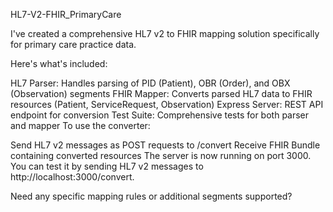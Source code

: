HL7-V2-FHIR_PrimaryCare

I've created a comprehensive HL7 v2 to FHIR mapping solution specifically for primary care practice data. 

Here's what's included:


HL7 Parser: Handles parsing of PID (Patient), OBR (Order), and OBX (Observation) segments
FHIR Mapper: Converts parsed HL7 data to FHIR resources (Patient, ServiceRequest, Observation)
Express Server: REST API endpoint for conversion
Test Suite: Comprehensive tests for both parser and mapper
To use the converter:


Send HL7 v2 messages as POST requests to /convert
Receive FHIR Bundle containing converted resources
The server is now running on port 3000. 
You can test it by sending HL7 v2 messages to http://localhost:3000/convert.


Need any specific mapping rules or additional segments supported?

